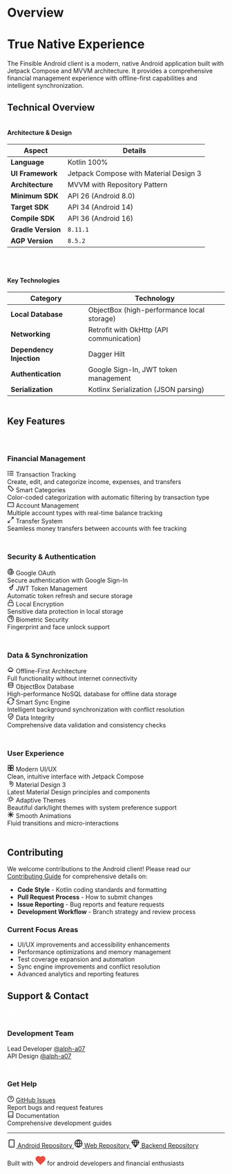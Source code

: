 # Overview

<!-- Modern Hero Section -->
<div class="hero-section">
    <h1 class="hero-title">True Native Experience</h1>
    <p class="hero-description">
       The Finsible Android client is a modern, native Android application built with Jetpack Compose and MVVM architecture. It provides a comprehensive financial management experience with offline-first capabilities and intelligent synchronization.
    </p>
</div>

## Technical Overview

<div style="display: flex; gap: 32px; flex-wrap: wrap; align-items: flex-start;">

<div style="flex: 1; min-width: 280px;">

#### Architecture & Design

| Aspect             | Details                                |
| ------------------ | -------------------------------------- |
| **Language**       | Kotlin 100%                            |
| **UI Framework**   | Jetpack Compose with Material Design 3 |
| **Architecture**   | MVVM with Repository Pattern           |
| **Minimum SDK**    | API 26 (Android 8.0)                   |
| **Target SDK**     | API 34 (Android 14)                    |
| **Compile SDK**    | API 36 (Android 16)                    |
| **Gradle Version** | `8.11.1`                               |
| **AGP Version**    | `8.5.2`                                |

</div>

<div style="flex: 1; min-width: 280px;">

#### Key Technologies

| Category                 | Technology                                 |
| ------------------------ | ------------------------------------------ |
| **Local Database**       | ObjectBox (high-performance local storage) |
| **Networking**           | Retrofit with OkHttp (API communication)   |
| **Dependency Injection** | Dagger Hilt                                |
| **Authentication**       | Google Sign-In, JWT token management       |
| **Serialization**        | Kotlinx Serialization (JSON parsing)       |

</div>
</div>

## Key Features

<div class="contact-section" style="margin-bottom: 0 !important;">

<!-- Financial Management -->
<div class="info-card help">
  <div class="info-card-content">
    <div class="info-card-header">
      <div class="info-card-icon help">
        <!-- Coins icon -->
        <svg width="24" height="24" viewBox="0 0 24 24" fill="none"
          stroke="currentColor" stroke-width="2" stroke-linecap="round"
          stroke-linejoin="round" style="color: #ffffff;">
          <circle cx="8" cy="8" r="6" />
          <circle cx="16" cy="16" r="6" />
        </svg>
      </div>
      <h3 class="info-card-title">Financial Management</h3>
    </div>
    <div class="info-card-list">
      <div class="info-card-item enhanced">
        <div class="item-primary">
          <!-- List icon -->
          <svg width="16" height="16" viewBox="0 0 24 24" fill="none"
            stroke="currentColor" stroke-width="2" stroke-linecap="round"
            stroke-linejoin="round" class="item-icon">
            <path d="M8 6h13M8 12h13M8 18h13" />
            <circle cx="3" cy="6" r="1" />
            <circle cx="3" cy="12" r="1" />
            <circle cx="3" cy="18" r="1" />
          </svg>
          Transaction Tracking
        </div>
        <div class="item-secondary">
          Create, edit, and categorize income, expenses, and transfers
        </div>
      </div>
      <div class="info-card-item enhanced">
        <div class="item-primary">
          <!-- Tag icon -->
          <svg width="16" height="16" viewBox="0 0 24 24" fill="none"
            stroke="currentColor" stroke-width="2" stroke-linecap="round"
            stroke-linejoin="round" class="item-icon">
            <path
              d="M20.59 13.41 11 3H4v7l9.59 9.59a2 2 0 0 0 2.83 0l4.17-4.17a2 2 0 0 0 0-2.83Z" />
            <path d="M6 6h.01" />
          </svg>
          Smart Categories
        </div>
        <div class="item-secondary">
          Color-coded categorization with automatic filtering by transaction type
        </div>
      </div>
      <div class="info-card-item enhanced">
        <div class="item-primary">
          <!-- Wallet icon -->
          <svg width="16" height="16" viewBox="0 0 24 24" fill="none"
            stroke="currentColor" stroke-width="2" stroke-linecap="round"
            stroke-linejoin="round" class="item-icon">
            <path d="M20 6H4a2 2 0 0 0-2 2v12h20V8a2 2 0 0 0-2-2Z" />
            <path d="M16 14h.01" />
          </svg>
          Account Management
        </div>
        <div class="item-secondary">
          Multiple account types with real-time balance tracking
        </div>
      </div>
      <div class="info-card-item enhanced">
        <div class="item-primary">
          <!-- Arrow left-right icon -->
          <svg width="16" height="16" viewBox="0 0 24 24" fill="none"
            stroke="currentColor" stroke-width="2" stroke-linecap="round"
            stroke-linejoin="round" class="item-icon">
            <path d="M16 3h5v5" />
            <path d="M8 21H3v-5" />
            <path d="M21 3 14 10" />
            <path d="M3 21l7-7" />
          </svg>
          Transfer System
        </div>
        <div class="item-secondary">
          Seamless money transfers between accounts with fee tracking
        </div>
      </div>
    </div>
  </div>
</div>

<!-- Security & Authentication -->
<div class="info-card help">
  <div class="info-card-content">
    <div class="info-card-header">
      <div class="info-card-icon help">
        <!-- Shield icon -->
        <svg width="24" height="24" viewBox="0 0 24 24" fill="none"
          stroke="currentColor" stroke-width="2" stroke-linecap="round"
          stroke-linejoin="round" style="color: #ffffff;">
          <path
            d="M12 22s8-4 8-10V5l-8-3-8 3v7c0 6 8 10 8 10Z" />
        </svg>
      </div>
      <h3 class="info-card-title">Security & Authentication</h3>
    </div>
    <div class="info-card-list">
      <div class="info-card-item enhanced">
        <div class="item-primary">
          <!-- Google icon -->
          <svg width="16" height="16" viewBox="0 0 24 24" fill="none"
            stroke="currentColor" stroke-width="2" stroke-linecap="round"
            stroke-linejoin="round" class="item-icon">
            <path
              d="M21.35 11.1H12v2.9h5.35A5.99 5.99 0 0 1 12 18a6 6 0 1 1 0-12 5.92 5.92 0 0 1 4.19 1.64l2.06-2.06A9.94 9.94 0 0 0 12 2C6.48 2 2 6.48 2 12s4.48 10 10 10 10-4.48 10-10c0-.63-.07-1.25-.2-1.85Z" />
          </svg>
          Google OAuth
        </div>
        <div class="item-secondary">
          Secure authentication with Google Sign-In
        </div>
      </div>
      <div class="info-card-item enhanced">
        <div class="item-primary">
          <!-- Key icon -->
          <svg width="16" height="16" viewBox="0 0 24 24" fill="none"
            stroke="currentColor" stroke-width="2" stroke-linecap="round"
            stroke-linejoin="round" class="item-icon">
            <path
              d="m21 2-2 2m-7.586 7.586a2 2 0 1 0-2.828 2.828L12 21h2l2-2v-2l2-2V9l2-2-2-2-2 2v2l-2 2h-2l-2 2" />
          </svg>
          JWT Token Management
        </div>
        <div class="item-secondary">
          Automatic token refresh and secure storage
        </div>
      </div>
      <div class="info-card-item enhanced">
        <div class="item-primary">
          <!-- Lock icon -->
          <svg width="16" height="16" viewBox="0 0 24 24" fill="none"
            stroke="currentColor" stroke-width="2" stroke-linecap="round"
            stroke-linejoin="round" class="item-icon">
            <rect x="3" y="11" width="18" height="11" rx="2" ry="2" />
            <path d="M7 11V7a5 5 0 0 1 10 0v4" />
          </svg>
          Local Encryption
        </div>
        <div class="item-secondary">
          Sensitive data protection in local storage
        </div>
      </div>
      <div class="info-card-item enhanced">
        <div class="item-primary">
          <!-- Fingerprint icon -->
          <svg width="16" height="16" viewBox="0 0 24 24" fill="none"
            stroke="currentColor" stroke-width="2" stroke-linecap="round"
            stroke-linejoin="round" class="item-icon">
            <path
              d="M12 11a4 4 0 0 1 4 4v1.5m0-5.5V9a4 4 0 1 0-8 0v2M12 2a10 10 0 0 0-10 10v2a10 10 0 0 0 20 0v-2a10 10 0 0 0-10-10Z" />
          </svg>
          Biometric Security
        </div>
        <div class="item-secondary">
          Fingerprint and face unlock support
        </div>
      </div>
    </div>
  </div>
</div>

<!-- Data & Synchronization -->
<div class="info-card help">
  <div class="info-card-content">
    <div class="info-card-header">
      <div class="info-card-icon help">
        <!-- Cloud sync icon -->
        <svg width="24" height="24" viewBox="0 0 24 24" fill="none"
          stroke="currentColor" stroke-width="2" stroke-linecap="round"
          stroke-linejoin="round" style="color: #ffffff;">
          <path d="M16 16.5a4 4 0 0 0 0-8 5 5 0 0 0-9.9 1A3.5 3.5 0 0 0 7 16.5h9Z" />
          <path d="M12 16V10" />
          <polyline points="10 13 12 10 14 13" />
        </svg>
      </div>
      <h3 class="info-card-title">Data &amp; Synchronization</h3>
    </div>
    <div class="info-card-list">
      <div class="info-card-item enhanced">
        <div class="item-primary">
          <!-- Offline cloud icon -->
          <svg width="16" height="16" viewBox="0 0 24 24" fill="none"
            stroke="currentColor" stroke-width="2" stroke-linecap="round"
            stroke-linejoin="round" class="item-icon">
            <path d="M16 16.5a4 4 0 0 0 0-8 5 5 0 0 0-9.9 1A3.5 3.5 0 0 0 7 16.5h9Z" />
            <line x1="7" y1="16" x2="17" y2="16" />
            <line x1="7" y1="18" x2="17" y2="18" />
          </svg>
          Offline-First Architecture
        </div>
        <div class="item-secondary">
          Full functionality without internet connectivity
        </div>
      </div>
      <div class="info-card-item enhanced">
        <div class="item-primary">
          <!-- Database icon -->
          <svg width="16" height="16" viewBox="0 0 24 24" fill="none"
            stroke="currentColor" stroke-width="2" stroke-linecap="round"
            stroke-linejoin="round" class="item-icon">
            <ellipse cx="12" cy="5" rx="8" ry="3" />
            <path d="M4 5v6c0 1.1 3.6 2 8 2s8-.9 8-2V5" />
            <path d="M4 11v6c0 1.1 3.6 2 8 2s8-.9 8-2v-6" />
          </svg>
          ObjectBox Database
        </div>
        <div class="item-secondary">
          High-performance NoSQL database for offline data storage
        </div>
      </div>
      <div class="info-card-item enhanced">
        <div class="item-primary">
          <!-- Sync arrows icon -->
          <svg width="16" height="16" viewBox="0 0 24 24" fill="none"
            stroke="currentColor" stroke-width="2" stroke-linecap="round"
            stroke-linejoin="round" class="item-icon">
            <polyline points="23 4 23 10 17 10" />
            <polyline points="1 20 1 14 7 14" />
            <path d="M3 10a9 9 0 0 1 14-7.7L23 10" />
            <path d="M21 14a9 9 0 0 1-14 7.7L1 14" />
          </svg>
          Smart Sync Engine
        </div>
        <div class="item-secondary">
          Intelligent background synchronization with conflict resolution
        </div>
      </div>
      <div class="info-card-item enhanced">
        <div class="item-primary">
          <!-- Check shield icon -->
          <svg width="16" height="16" viewBox="0 0 24 24" fill="none"
            stroke="currentColor" stroke-width="2" stroke-linecap="round"
            stroke-linejoin="round" class="item-icon">
            <path
              d="M12 22s8-4 8-10V5l-8-3-8 3v7c0 6 8 10 8 10Z" />
            <polyline points="9 12 12 15 17 8" />
          </svg>
          Data Integrity
        </div>
        <div class="item-secondary">
          Comprehensive data validation and consistency checks
        </div>
      </div>
    </div>
  </div>
</div>

<!-- User Experience -->
<div class="info-card help">
  <div class="info-card-content">
    <div class="info-card-header">
      <div class="info-card-icon help">
        <!-- Light bulb icon -->
        <svg width="24" height="24" viewBox="0 0 24 24" fill="none"
          stroke="currentColor" stroke-width="2" stroke-linecap="round"
          stroke-linejoin="round" style="color: #ffffff;">
          <path d="M9 18h6M10 22h4M12 2a6 6 0 0 0-4 10.9c.2.2.4.4.6.7V18h6v-4.4c.2-.3.4-.5.6-.7A6 6 0 0 0 12 2Z" />
        </svg>
      </div>
      <h3 class="info-card-title">User Experience</h3>
    </div>
    <div class="info-card-list">
      <div class="info-card-item enhanced">
        <div class="item-primary">
          <!-- Layout grid icon -->
          <svg width="16" height="16" viewBox="0 0 24 24" fill="none"
            stroke="currentColor" stroke-width="2" stroke-linecap="round"
            stroke-linejoin="round" class="item-icon">
            <rect x="3" y="3" width="8" height="8" />
            <rect x="13" y="3" width="8" height="8" />
            <rect x="3" y="13" width="8" height="8" />
            <rect x="13" y="13" width="8" height="8" />
          </svg>
          Modern UI/UX
        </div>
        <div class="item-secondary">
          Clean, intuitive interface with Jetpack Compose
        </div>
      </div>
      <div class="info-card-item enhanced">
        <div class="item-primary">
          <!-- Palette icon -->
          <svg width="16" height="16" viewBox="0 0 24 24" fill="none"
            stroke="currentColor" stroke-width="2" stroke-linecap="round"
            stroke-linejoin="round" class="item-icon">
            <path d="M12 22a8.38 8.38 0 0 0 4.06-1A8.5 8.5 0 1 0 7 5.94" />
            <circle cx="12" cy="12" r="3" />
          </svg>
          Material Design 3
        </div>
        <div class="item-secondary">
          Latest Material Design principles and components
        </div>
      </div>
      <div class="info-card-item enhanced">
        <div class="item-primary">
          <!-- Dark/light mode icon -->
          <svg width="16" height="16" viewBox="0 0 24 24" fill="none"
            stroke="currentColor" stroke-width="2" stroke-linecap="round"
            stroke-linejoin="round" class="item-icon">
            <circle cx="12" cy="12" r="5" />
            <path
              d="M12 1v2M12 21v2M21 12h2M1 12H3M16.95 7.05l1.41 1.41M5.64 18.36l1.41 1.41M16.95 16.95 18.36 15.54M5.64 5.64 7.05 7.05" />
          </svg>
          Adaptive Themes
        </div>
        <div class="item-secondary">
          Beautiful dark/light themes with system preference support
        </div>
      </div>
      <div class="info-card-item enhanced">
        <div class="item-primary">
          <!-- Animation icon -->
          <svg width="16" height="16" viewBox="0 0 24 24" fill="none"
            stroke="currentColor" stroke-width="2" stroke-linecap="round"
            stroke-linejoin="round" class="item-icon">
            <path d="M12 2v20M2 12h20M4.93 4.93l14.14 14.14M19.07 4.93 4.93 19.07" />
          </svg>
          Smooth Animations
        </div>
        <div class="item-secondary">
          Fluid transitions and micro-interactions
        </div>
      </div>
    </div>
  </div>
</div>

</div>     

## Contributing

We welcome contributions to the Android client! Please read our [Contributing Guide](/android/contributing.md) for comprehensive details on:

-   **Code Style** - Kotlin coding standards and formatting
-   **Pull Request Process** - How to submit changes
-   **Issue Reporting** - Bug reports and feature requests
-   **Development Workflow** - Branch strategy and review process

### **Current Focus Areas**

-   UI/UX improvements and accessibility enhancements
-   Performance optimizations and memory management
-   Test coverage expansion and automation
-   Sync engine improvements and conflict resolution
-   Advanced analytics and reporting features

## **Support & Contact**

<div class="contact-section">

<!-- Development Team -->
<div class="info-card team">
    <div class="info-card-content">
        <div class="info-card-header">
            <div class="info-card-icon team">
                <svg width="24" height="24" viewBox="0 0 24 24" fill="none" stroke="currentColor" stroke-width="2" stroke-linecap="round" stroke-linejoin="round" style="color: #ffffff;">
                    <path d="M17 21v-2a4 4 0 0 0-4-4H5a4 4 0 0 0-4 4v2"/>
                    <circle cx="9" cy="7" r="4"/>
                    <path d="M23 21v-2a4 4 0 0 0-3-3.87"/>
                    <path d="M16 3.13a4 4 0 0 1 0 7.75"/>
                </svg>
            </div>
            <h3 class="info-card-title">Development Team</h3>
        </div>
        <div class="info-card-list">
            <div class="info-card-item row">
                <span class="info-card-label">Lead Developer</span>
                <a href="https://github.com/alph-a07" class="info-card-link primary">@alph-a07</a>
            </div>
            <div class="info-card-item row">
                <span class="info-card-label">API Design</span>
                <a href="https://github.com/alph-a07" class="info-card-link secondary">@alph-a07</a>
            </div>
        </div>
    </div>
</div>

<!-- Get Help -->
<div class="info-card help">
    <div class="info-card-content">
        <div class="info-card-header">
            <div class="info-card-icon help">
                <svg width="24" height="24" viewBox="0 0 24 24" fill="none" stroke="currentColor" stroke-width="2" stroke-linecap="round" stroke-linejoin="round" style="color: #ffffff;">
                    <circle cx="12" cy="12" r="3"/>
                    <path d="M19.4 15a1.65 1.65 0 0 0 .33 1.82l.06.06a2 2 0 0 1 0 2.83 2 2 0 0 1-2.83 0l-.06-.06a1.65 1.65 0 0 0-1.82-.33 1.65 1.65 0 0 0-1 1.51V21a2 2 0 0 1-2 2 2 2 0 0 1-2-2v-.09A1.65 1.65 0 0 0 9 19.4a1.65 1.65 0 0 0-1.82.33l-.06.06a2 2 0 0 1-2.83 0 2 2 0 0 1 0-2.83l.06-.06a1.65 1.65 0 0 0 .33-1.82 1.65 1.65 0 0 0-1.51-1H3a2 2 0 0 1-2-2 2 2 0 0 1 2-2h.09A1.65 1.65 0 0 0 4.6 9a1.65 1.65 0 0 0-.33-1.82l-.06-.06a2 2 0 0 1 0-2.83 2 2 0 0 1 2.83 0l.06.06a1.65 1.65 0 0 0 1.82.33H9a1.65 1.65 0 0 0 1-1.51V3a2 2 0 0 1 2-2 2 2 0 0 1 2 2v.09a1.65 1.65 0 0 0 1 1.51 1.65 1.65 0 0 0 1.82-.33l.06-.06a2 2 0 0 1 2.83 0 2 2 0 0 1 0 2.83l-.06.06a1.65 1.65 0 0 0-.33 1.82V9a1.65 1.65 0 0 0 1.51 1H21a2 2 0 0 1 2 2 2 2 0 0 1-2 2h-.09a1.65 1.65 0 0 0-1.51 1z"/>
                </svg>
            </div>
    <h3 class="info-card-title">Get Help</h3>
        </div>
        <div class="info-card-list">
            <div class="info-card-item enhanced">
                <div class="item-primary">
                    <svg width="16" height="16" viewBox="0 0 24 24" fill="none" stroke="currentColor" stroke-width="2" stroke-linecap="round" stroke-linejoin="round" class="item-icon">
                        <circle cx="12" cy="12" r="10"/>
                        <path d="M9.09 9a3 3 0 0 1 5.83 1c0 2-3 3-3 3"/>
                        <path d="M12 17h.01"/>
                    </svg>
                    <a href="https://github.com/finsible/android-client/issues">GitHub Issues</a>
                </div>
                <div class="item-secondary">Report bugs and request features</div>
            </div>
            <div class="info-card-item enhanced">
                <div class="item-primary">
                    <svg width="16" height="16" viewBox="0 0 24 24" fill="none" stroke="currentColor" stroke-width="2" stroke-linecap="round" stroke-linejoin="round" class="item-icon">
                        <path d="M4 19.5A2.5 2.5 0 0 1 6.5 17H20"/>
                        <path d="M6.5 2H20v20H6.5A2.5 2.5 0 0 1 4 19.5v-15A2.5 2.5 0 0 1 6.5 2z"/>
                    </svg>
                    Documentation
                </div>
                <div class="item-secondary">Comprehensive development guides</div>
            </div>
        </div>
    </div>
</div>
</div>

---

<div class="repository-links">
    <!-- Repository Links -->
    <div class="repository-buttons">
        <a href="android/" class="repository-button android">
            <svg width="20" height="20" viewBox="0 0 24 24" fill="none" stroke="currentColor" stroke-width="2" stroke-linecap="round" stroke-linejoin="round">
                <rect width="14" height="20" x="5" y="2" rx="2" ry="2"/>
                <path d="M12 18h.01"/>
            </svg>
            Android Repository
        </a>
        <a href="web/" class="repository-button web">
            <svg width="20" height="20" viewBox="0 0 24 24" fill="none" stroke="currentColor" stroke-width="2" stroke-linecap="round" stroke-linejoin="round">
                <circle cx="12" cy="12" r="10"/>
                <path d="M2 12h20"/>
                <path d="M12 2a15.3 15.3 0 0 1 4 10 15.3 15.3 0 0 1-4 10 15.3 15.3 0 0 1-4-10 15.3 15.3 0 0 1 4-10z"/>
            </svg>
            Web Repository
        </a>
        <a href="backend/" class="repository-button backend">
            <svg width="20" height="20" viewBox="0 0 24 24" fill="none" stroke="currentColor" stroke-width="2" stroke-linecap="round" stroke-linejoin="round">
                <path d="M6 3h12l4 6-10 13L2 9l4-6z"/>
                <path d="M11 3 8 9l4 13 4-13-3-6"/>
                <path d="M2 9h20"/>
            </svg>
            Backend Repository
        </a>
    </div>
    <div class="footer-message">
        <div class="footer-message-content">
            <p class="footer-message-text">
                Built with 
                <svg width="24" height="24" viewBox="0 0 24 24" fill="#e74c3c" stroke="#e74c3c" stroke-width="2" stroke-linecap="round" stroke-linejoin="round" class="heartbeat-icon">
                    <path d="M20.84 4.61a5.5 5.5 0 0 0-7.78 0L12 5.67l-1.06-1.06a5.5 5.5 0 0 0-7.78 7.78l1.06 1.06L12 21.23l7.78-7.78 1.06-1.06a5.5 5.5 0 0 0 0-7.78z"/>
                </svg>
                for android developers and financial enthusiasts
            </p>
        </div>
    </div>
</div>
